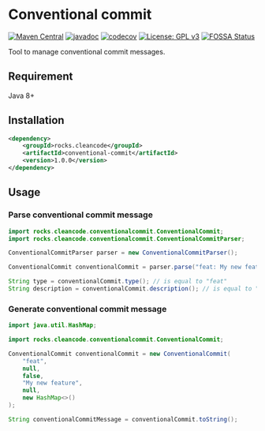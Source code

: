 # Conventional commit

[![Maven Central](https://img.shields.io/maven-central/v/rocks.cleancode/conventional-commit?color=brightgreen)](https://search.maven.org/artifact/rocks.cleancode/conventional-commit)
[![javadoc](https://javadoc.io/badge2/rocks.cleancode/conventional-commit/javadoc.svg)](https://javadoc.io/doc/rocks.cleancode/conventional-commit)
[![codecov](https://codecov.io/gh/clean-code-rocks/conventional-commit/branch/main/graph/badge.svg?token=QQXYU45M13)](https://codecov.io/gh/clean-code-rocks/conventional-commit)
[![License: GPL v3](https://img.shields.io/badge/License-GPLv3-blue.svg)](https://www.gnu.org/licenses/gpl-3.0)
[![FOSSA Status](https://app.fossa.com/api/projects/git%2Bgithub.com%2Fclean-code-rocks%2Fconventional-commit.svg?type=shield)](https://app.fossa.com/projects/git%2Bgithub.com%2Fclean-code-rocks%2Fconventional-commit?ref=badge_shield)

Tool to manage conventional commit messages.

## Requirement

Java 8+

## Installation

```xml
<dependency>
    <groupId>rocks.cleancode</groupId>
    <artifactId>conventional-commit</artifactId>
    <version>1.0.0</version>
</dependency>
```

## Usage

### Parse conventional commit message

```java
import rocks.cleancode.conventionalcommit.ConventionalCommit;
import rocks.cleancode.conventionalcommit.ConventionalCommitParser;

ConventionalCommitParser parser = new ConventionalCommitParser();

ConventionalCommit conventionalCommit = parser.parse("feat: My new feature");

String type = conventionalCommit.type(); // is equal to "feat"
String description = conventionalCommit.description(); // is equal to "My new feature"
```

### Generate conventional commit message

```java
import java.util.HashMap;

import rocks.cleancode.conventionalcommit.ConventionalCommit;

ConventionalCommit conventionalCommit = new ConventionalCommit(
    "feat",
    null,
    false,
    "My new feature",
    null,
    new HashMap<>()
);

String conventionalCommitMessage = conventionalCommit.toString();
```
